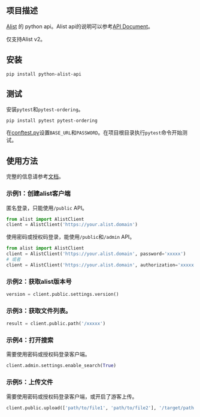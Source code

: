 ## 项目描述

[Alist](https://github.com/alist-org/alist) 的 python api。Alist api的说明可以参考[API Document](https://alist-doc.nn.ci/docs/api)。

仅支持Alist v2。

## 安装

```shell
pip install python-alist-api
```

## 测试

安装`pytest`和`pytest-ordering`。

```
pip install pytest pytest-ordering
```

在[conftest.py](tests/conftest.py)设置`BASE_URL`和`PASSWORD`。在项目根目录执行`pytest`命令开始测试。

## 使用方法

完整的信息请参考[文档](https://python-alist-api.readthedocs.io/zh/latest/)。

### 示例1：创建alist客户端

匿名登录，只能使用`/public` API。

```python
from alist import AlistClient
client = AlistClient('https://your.alist.domain')
```

使用密码或授权码登录，能使用`/public`和`/admin` API。

```python
from alist import AlistClient
client = AlistClient('https://your.alist.domain', password='xxxxx')
# 或者
client = AlistClient('https://your.alist.domain', authorization='xxxxx')
```

### 示例2：获取alist版本号

```python
version = client.public.settings.version()
```

### 示例3：获取文件列表。

```python
result = client.public.path('/xxxxx')
```

### 示例4：打开搜索

需要使用密码或授权码登录客户端。

```python
client.admin.settings.enable_search(True)
```

### 示例5：上传文件

需要使用密码或授权码登录客户端，或开启了游客上传。

```python
client.public.upload(['path/to/file1', 'path/to/file2'], '/target/path')
```
